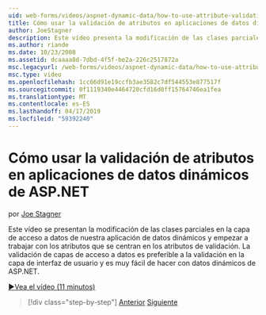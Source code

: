 ```yaml
---
uid: web-forms/videos/aspnet-dynamic-data/how-to-use-attribute-validation-in-aspnet-dynamic-data-applications
title: Cómo usar la validación de atributos en aplicaciones de datos dinámicos de ASP.NET | Microsoft Docs
author: JoeStagner
description: Este vídeo presenta la modificación de las clases parciales en la capa de acceso a datos de nuestra aplicación de datos dinámicos y empezar a trabajar con los atributos por el foco o...
ms.author: riande
ms.date: 10/23/2008
ms.assetid: dcaaaa8d-7dbd-4f5f-be2a-226c2517872a
msc.legacyurl: /web-forms/videos/aspnet-dynamic-data/how-to-use-attribute-validation-in-aspnet-dynamic-data-applications
msc.type: video
ms.openlocfilehash: 1cc66d91e19ccfb3ae3582c7df544553e877517f
ms.sourcegitcommit: 0f1119340e4464720cfd16d0ff15764746ea1fea
ms.translationtype: MT
ms.contentlocale: es-ES
ms.lasthandoff: 04/17/2019
ms.locfileid: "59392240"
---
```

# <a name="how-to-use-attribute-validation-in-aspnet-dynamic-data-applications"></a>Cómo usar la validación de atributos en aplicaciones de datos dinámicos de ASP.NET

por [Joe Stagner](https://github.com/JoeStagner)

Este vídeo se presentan la modificación de las clases parciales en la capa de acceso a datos de nuestra aplicación de datos dinámicos y empezar a trabajar con los atributos que se centran en los atributos de validación. La validación de capas de acceso a datos es preferible a la validación en la capa de interfaz de usuario y es muy fácil de hacer con datos dinámicos de ASP.NET.

[&#9654;Vea el vídeo (11 minutos)](https://channel9.msdn.com/Blogs/ASP-NET-Site-Videos/how-to-use-attribute-validation-in-aspnet-dynamic-data-applications)

> [!div class="step-by-step"]
> [Anterior](how-to-enable-table-specific-routing-in-dynamic-data-applications.md)
> [Siguiente](how-to-implement-custom-field-validation-with-imperative-logic-in-vb-or-c.md)
